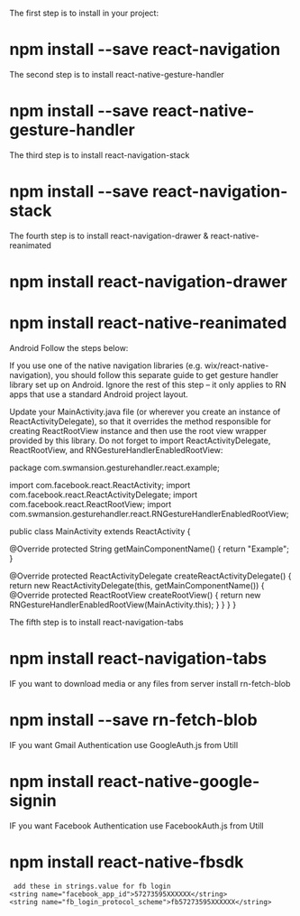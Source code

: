 The first step is to install in your project:

# npm install --save react-navigation

The second step is to install react-native-gesture-handler

# npm install --save react-native-gesture-handler

The third step is to install react-navigation-stack

# npm install --save react-navigation-stack

The fourth step is to install react-navigation-drawer & react-native-reanimated

# npm install react-navigation-drawer

# npm install react-native-reanimated

Android
Follow the steps below:

If you use one of the native navigation libraries (e.g. wix/react-native-navigation), you should follow this separate guide to get gesture handler library set up on Android. Ignore the rest of this step – it only applies to RN apps that use a standard Android project layout.

Update your MainActivity.java file (or wherever you create an instance of ReactActivityDelegate), so that it overrides the method responsible for creating ReactRootView instance and then use the root view wrapper provided by this library. Do not forget to import ReactActivityDelegate, ReactRootView, and RNGestureHandlerEnabledRootView:

package com.swmansion.gesturehandler.react.example;

import com.facebook.react.ReactActivity;
import com.facebook.react.ReactActivityDelegate;
import com.facebook.react.ReactRootView;
import com.swmansion.gesturehandler.react.RNGestureHandlerEnabledRootView;

public class MainActivity extends ReactActivity {

@Override
protected String getMainComponentName() {
return "Example";
}

@Override
protected ReactActivityDelegate createReactActivityDelegate() {
return new ReactActivityDelegate(this, getMainComponentName()) {
@Override
protected ReactRootView createRootView() {
return new RNGestureHandlerEnabledRootView(MainActivity.this);
}
}
}
}

The fifth step is to install react-navigation-tabs

# npm install react-navigation-tabs

IF you want to download media or any files from server install rn-fetch-blob

# npm install --save rn-fetch-blob

IF you want Gmail Authentication
use GoogleAuth.js from Utill

# npm install react-native-google-signin

IF you want Facebook Authentication
use FacebookAuth.js from Utill

# npm install react-native-fbsdk

     add these in strings.value for fb login
    <string name="facebook_app_id">57273595XXXXXX</string>
    <string name="fb_login_protocol_scheme">fb57273595XXXXXX</string>
